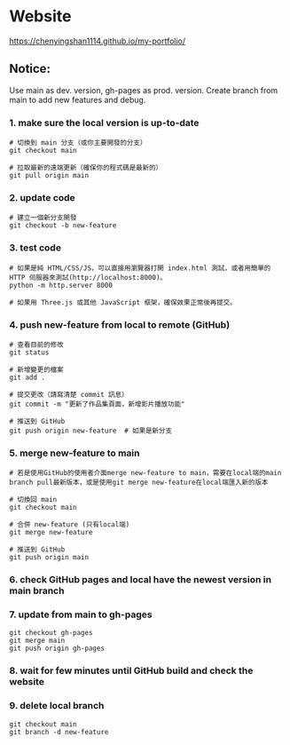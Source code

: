 # Website
https://chenyingshan1114.github.io/my-portfolio/

## Notice:
Use main as dev. version, gh-pages as prod. version. Create branch from main to add new features and debug.

### 1. make sure the local version is up-to-date
    # 切換到 main 分支（或你主要開發的分支）
    git checkout main

    # 拉取最新的遠端更新（確保你的程式碼是最新的）
    git pull origin main

### 2. update code
    # 建立一個新分支開發
    git checkout -b new-feature

### 3. test code
    # 如果是純 HTML/CSS/JS，可以直接用瀏覽器打開 index.html 測試，或者用簡單的 HTTP 伺服器來測試(http://localhost:8000)。
    python -m http.server 8000

    # 如果用 Three.js 或其他 JavaScript 框架，確保效果正常後再提交。

### 4. push new-feature from local to remote (GitHub)
    # 查看目前的修改
    git status

    # 新增變更的檔案
    git add .

    # 提交更改（請寫清楚 commit 訊息）
    git commit -m "更新了作品集頁面，新增影片播放功能"

    # 推送到 GitHub
    git push origin new-feature  # 如果是新分支

### 5. merge new-feature to main
    # 若是使用GitHub的使用者介面merge new-feature to main，需要在local端的main branch pull最新版本，或是使用git merge new-feature在local端匯入新的版本

    # 切換回 main
    git checkout main

    # 合併 new-feature (只有local端)
    git merge new-feature

    # 推送到 GitHub 
    git push origin main

### 6. check GitHub pages and local have the newest version in main branch

### 7. update from main to gh-pages
    git checkout gh-pages
    git merge main
    git push origin gh-pages

### 8. wait for few minutes until GitHub build and check the website

### 9. delete local branch
    git checkout main
    git branch -d new-feature